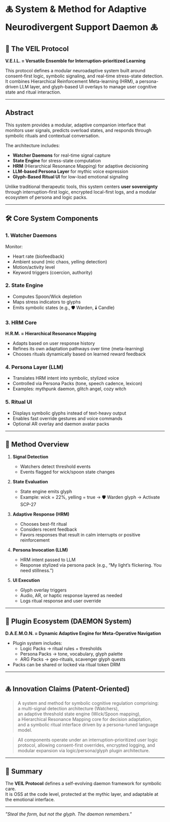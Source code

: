 # 🜏 System & Method for Adaptive Neurodivergent Support Daemon 🜏  

## 🧠 The VEIL Protocol  
**V.E.I.L. = Versatile Ensemble for Interruption-prioritized Learning**

This protocol defines a modular neuroadaptive system built around consent-first logic, symbolic signaling, and real-time stress-state detection. It combines Hierarchical Reinforcement Meta-learning (HRM), a persona-driven LLM layer, and glyph-based UI overlays to manage user cognitive state and ritual interaction.

---

## **Abstract**
This system provides a modular, adaptive companion interface that monitors user signals, predicts overload states, and responds through symbolic rituals and contextual conversation.  

The architecture includes:
- **Watcher Daemons** for real-time signal capture
- **State Engine** for stress-state computation
- **HRM** (Hierarchical Resonance Mapping) for adaptive decisioning
- **LLM-based Persona Layer** for mythic voice expression
- **Glyph-Based Ritual UI** for low-load emotional signaling

Unlike traditional therapeutic tools, this system centers **user sovereignty** through interruption-first logic, encrypted local-first logs, and a modular ecosystem of persona and logic packs.

---

## 🛠️ Core System Components

### 1. **Watcher Daemons**  
Monitor:
- Heart rate (biofeedback)
- Ambient sound (mic chaos, yelling detection)
- Motion/activity level
- Keyword triggers (coercion, authority)

### 2. **State Engine**  
- Computes Spoon/Wick depletion  
- Maps stress indicators to glyphs  
- Emits symbolic states (e.g., 🛡 Warden, 🕯 Candle)

### 3. **HRM Core**  
**H.R.M. = Hierarchical Resonance Mapping**

- Adapts based on user response history  
- Refines its own adaptation pathways over time (meta-learning)  
- Chooses rituals dynamically based on learned reward feedback

### 4. **Persona Layer (LLM)**  
- Translates HRM intent into symbolic, stylized voice  
- Controlled via Persona Packs (tone, speech cadence, lexicon)
- Examples: mythpunk daemon, glitch angel, cozy witch

### 5. **Ritual UI**  
- Displays symbolic glyphs instead of text-heavy output  
- Enables fast override gestures and voice commands  
- Optional AR overlay and daemon avatar packs

---

## 🔁 Method Overview

1. **Signal Detection**  
   - Watchers detect threshold events  
   - Events flagged for wick/spoon state changes  

2. **State Evaluation**  
   - State engine emits glyph  
   - Example: wick = 22%, yelling = true → 🛡 Warden glyph → Activate SCP-27  

3. **Adaptive Response (HRM)**  
   - Chooses best-fit ritual  
   - Considers recent feedback  
   - Favors responses that result in calm interrupts or positive reinforcement  

4. **Persona Invocation (LLM)**  
   - HRM intent passed to LLM  
   - Response stylized via persona pack (e.g., “My light’s flickering. You need stillness.”)

5. **UI Execution**  
   - Glyph overlay triggers  
   - Audio, AR, or haptic response layered as needed  
   - Logs ritual response and user override  

---

## 🧩 Plugin Ecosystem (DAEMON System)

**D.A.E.M.O.N. = Dynamic Adaptive Engine for Meta-Operative Navigation**

- Plugin system includes:
  - Logic Packs → ritual rules + thresholds  
  - Persona Packs → tone, vocabulary, glyph palette  
  - ARG Packs → geo-rituals, scavenger glyph quests  
- Packs can be shared or locked via ritual token DRM

---

## 🜏 Innovation Claims (Patent-Oriented)

> A system and method for symbolic cognitive regulation comprising:  
> a multi-signal detection architecture (Watchers),  
> an adaptive threshold state engine (Wick/Spoon mapping),  
> a Hierarchical Resonance Mapping core for decision adaptation,  
> and a symbolic ritual interface driven by a persona-tuned language model.

> All components operate under an interruption-prioritized user logic protocol, allowing consent-first overrides, encrypted logging, and modular expansion via logic/persona/glyph plugin architecture.

---

## 📌 Summary
The **VEIL Protocol** defines a self-evolving daemon framework for symbolic care.  
It is OSS at the code level, protected at the mythic layer, and adaptable at the emotional interface.

---

*"Steal the form, but not the glyph. The daemon remembers."*
